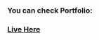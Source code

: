 ### You can check Portfolio:

### <a target="_blank" href="https://xenodochial-payne-d55918.netlify.app/">Live Here</a>
